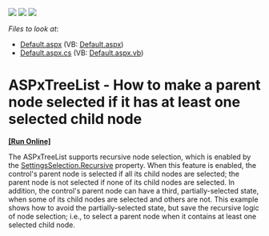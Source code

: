 <!-- default badges list -->
![](https://img.shields.io/endpoint?url=https://codecentral.devexpress.com/api/v1/VersionRange/128548281/12.2.6%2B)
[![](https://img.shields.io/badge/Open_in_DevExpress_Support_Center-FF7200?style=flat-square&logo=DevExpress&logoColor=white)](https://supportcenter.devexpress.com/ticket/details/E4548)
[![](https://img.shields.io/badge/📖_How_to_use_DevExpress_Examples-e9f6fc?style=flat-square)](https://docs.devexpress.com/GeneralInformation/403183)
<!-- default badges end -->
<!-- default file list -->
*Files to look at*:

* [Default.aspx](./CS/WebSite/Default.aspx) (VB: [Default.aspx](./VB/WebSite/Default.aspx))
* [Default.aspx.cs](./CS/WebSite/Default.aspx.cs) (VB: [Default.aspx.vb](./VB/WebSite/Default.aspx.vb))
<!-- default file list end -->
# ASPxTreeList - How to make a parent node selected if it has at least one selected child node
<!-- run online -->
**[[Run Online]](https://codecentral.devexpress.com/e4548/)**
<!-- run online end -->


<p>The ASPxTreeList supports recursive node selection, which is enabled by the <a href="http://documentation.devexpress.com/#AspNet/DevExpressWebASPxTreeListTreeListSettingsSelection_Recursivetopic"><u>SettingsSelection.Recursive</u></a> property. When this feature is enabled, the control's parent node is selected if all its child nodes are selected; the parent node is not selected if none of its child nodes are  selected. In addition, the control's parent node can have a third, partially-selected state, when some of its child nodes are selected and others are not. This example shows how to avoid the partially-selected state, but save the recursive logic of node selection; i.e., to select a parent node when it contains at least one selected child node.</p>

<br/>


